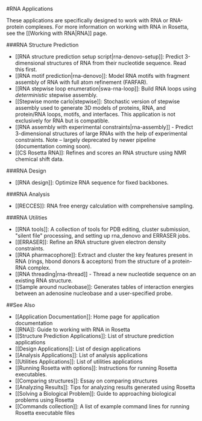 #RNA Applications

These applications are specifically designed to work with RNA or RNA-protein complexes. For more information on working with RNA in Rosetta, see the [[Working with RNA|RNA]] page.


###RNA Structure Prediction

* [[RNA structure prediction setup script|rna-denovo-setup]]: Predict 3-dimensional structures of RNA from their nucleotide sequence. Read this first.
* [[RNA motif prediction|rna-denovo]]: Model RNA motifs with fragment assembly of RNA with full atom refinement (FARFAR).
* [[RNA stepwise loop enumeration|swa-rna-loop]]: Build RNA loops using *deterministic* stepwise assembly.
* [[Stepwise monte carlo|stepwise]]: Stochastic version of stepwise assembly used to generate 3D models of proteins, RNA, and protein/RNA loops, motifs, and interfaces. This application is not exclusively for RNA but is compatible. 
*  [[RNA assembly with experimental constraints|rna-assembly]] - Predict 3-dimensional structures of large RNAs with the help of experimental constraints. Note – largely deprecated by newer pipeline (documentation coming soon).
* [[CS Rosetta RNA]]: Refines and scores an RNA structure using NMR chemical shift data.

###RNA Design

* [[RNA design]]: Optimize RNA sequence for fixed backbones.  

###RNA Analysis

* [[RECCES]]: RNA free energy calculation with comprehensive sampling.

###RNA Utilities

* [[RNA tools]]: A collection of tools for PDB editing, cluster submission, "silent file" processing, and setting up rna_denovo and ERRASER jobs.
* [[ERRASER]]: Refine an RNA structure given electron density constraints.  
* [[RNA pharmacophore]]: Extract and cluster the key features present in RNA (rings, hbond donors & acceptors) from the structure of a protein-RNA complex.
* [[RNA threading|rna-thread]] - Thread a new nucleotide sequence on an existing RNA structure.  
* [[Sample around nucleobase]]: Generates tables of interaction energies between an adenosine nucleobase and a user-specified probe.

##See Also

* [[Application Documentation]]: Home page for application documentation
* [[RNA]]: Guide to working with RNA in Rosetta
* [[Structure Prediction Applications]]: List of structure prediction applications
* [[Design Applications]]: List of design applications
* [[Analysis Applications]]: List of analysis applications
* [[Utilities Applications]]: List of utilities applications
* [[Running Rosetta with options]]: Instructions for running Rosetta executables.
* [[Comparing structures]]: Essay on comparing structures
* [[Analyzing Results]]: Tips for analyzing results generated using Rosetta
* [[Solving a Biological Problem]]: Guide to approaching biological problems using Rosetta
* [[Commands collection]]: A list of example command lines for running Rosetta executable files